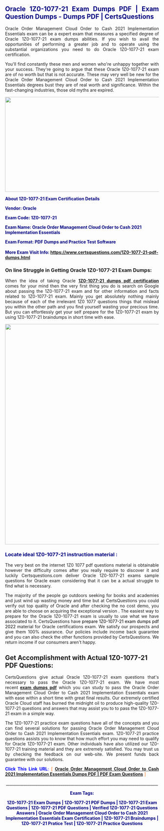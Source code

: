 <h2 style="text-align: justify;"><span style="color: #000080;">Oracle 1Z0-1077-21 Exam Dumps PDF | Exam Question Dumps - Dumps PDF | CertsQuestions</span></h2>
<p style="text-align: justify;">Oracle Order Management Cloud Order to Cash 2021 Implementation Essentials exam can be a expert exam that measures a specified degree of Oracle  1Z0-1077-21 exam dumps abilities. If you wish to avail the opportunities of performing a greater job and to operate using the substantial organizations you need to do Oracle 1Z0-1077-21 exam certification.</p>
<p style="text-align: justify;">You'll find constantly these men and women who're unhappy together with your success. They're going to argue that these Oracle  1Z0-1077-21 exam are of no worth but that is not accurate. These may very well be new for the Oracle Order Management Cloud Order to Cash 2021 Implementation Essentials degrees bust they are of real worth and significance. Within the fast-changing industries, those old myths are expired.</p>
<p><img style="display: block; margin-left: auto; margin-right: auto;" src="https://i.imgur.com/eaP4ae9.png" width="840" height="310" /></p>
<p><span style="color: #000080;"><strong>About 1Z0-1077-21 Exam Certification Details</strong></span></p>
<p><span style="color: #000080;"><strong>Vendor: Oracle<br /></strong></span></p>
<p><span style="color: #000080;"><strong>Exam Code: 1Z0-1077-21</strong></span></p>
<p><span style="color: #000080;"><strong>Exam Name: Oracle Order Management Cloud Order to Cash 2021 Implementation Essentials</strong></span></p>
<p><span style="color: #000080;"><strong>Exam Format: PDF Dumps and Practice Test Software<br /><br />More Exam Visit Info: <span style="color: #ff6600;"><a href="https://www.certsquestions.com/1Z0-1077-21-pdf-dumps.html">https://www.certsquestions.com/1Z0-1077-21-pdf-dumps.html</a></span></strong></span></p>
<h3>On line Struggle in Getting Oracle 1Z0-1077-21 Exam Dumps:</h3>
<p style="text-align: justify;">When the idea of taking Oracle <a href="https://www.certsquestions.com/1Z0-1077-21-pdf-dumps.html"><strong> 1Z0-1077-21 dumps pdf certification</strong></a> comes for your mind then the very first thing you do is search on Google about passing the 1Z0-1077-21 exam and for other information and facts related to 1Z0-1077-21 exam. Mainly you get absolutely nothing mainly because of each of the irrelevant 1Z0 1077 questions things that mislead you within the other path and you find yourself wasting your precious time. But you can effortlessly get your self prepare for the 1Z0-1077-21 exam by using 1Z0-1077-21 braindumps in short time with ease.</p>
<p><a href="https://www.certsquestions.com/1Z0-1077-21-pdf-dumps.html"><img style="display: block; margin-left: auto; margin-right: auto;" src="https://i.imgur.com/pxhoKQ2.png" width="720" /></a></p>
<h3><span style="color: #000080;">Locate ideal  1Z0-1077-21 instruction material :</span></h3>
<p style="text-align: justify;">The very best on the internet 1Z0 1077 pdf questions material is obtainable however the difficulty comes after you really require to discover it and luckily Certsquestions.com deliver Oracle 1Z0-1077-21 exams sample questions for Oracle  exam considering that it can be a actual struggle to find what is necessary.</p>
<p style="text-align: justify;">The majority of the people go outdoors seeking for books and academies and just wind up wasting money and time but at CertsQuestions you could verify out top quality of Oracle  and after checking the no cost demo, you are able to choose on acquiring the exceptional version . The easiest way to prepare for the Oracle 1Z0-1077-21 exam is usually to use what we have associated to it. CertsQuestions have <span style="color: #000000;">prepare 1Z0-1077-21 exam dumps pdf 2022</span> material for Oracle certifications exam. We satisfy our prospects and give them 100% assurance. Our policies include income back guarantee and you can also check the other functions provided by CertsQuestions. We return income if our consumers aren't happy.</p>
<h2>Get Accomplishment with Actual 1Z0-1077-21 PDF Questions:</h2>
<p style="text-align: justify;">CertsQuestions give actual Oracle 1Z0-1077-21 exam questions that's necessary to pass the Oracle  1Z0-1077-21 exam. We have most recent<strong>&nbsp;<a href="https://www.certsquestions.com/">exam dumps pdf</a></strong>&nbsp;which you can study to pass the Oracle Order Management Cloud Order to Cash 2021 Implementation Essentials exam with ease within a short time with great final results. Our extremely certified Oracle Cloud staff has burned the midnight oil to produce high-quality 1Z0-1077-21 questions and answers that may assist you to to pass the 1Z0-1077-21 exam in a simple way.</p>
<p style="text-align: justify;">The 1Z0-1077-21 practice exam questions have all of the concepts and you can find several solutions for passing Oracle Order Management Cloud Order to Cash 2021 Implementation Essentials exam. 1Z0-1077-21 practice questions assists you to know that how much effort you may need to qualify for Oracle  1Z0-1077-21 exam. Other individuals have also utilized our 1Z0-1077-21 training material and they are extremely satisfied. You may trust us by checking the feedback on our web-site. We present funds back guarantee with our solutions.</p>
<p style="text-align: justify;"><span style="color: #0000ff;"><strong>Click This Link URL</strong>:</span> <span style="color: #ff6600;">[ <strong><a href="https://www.certsquestions.com/oracle-cloud-certification.html">Oracle Order Management Cloud Order to Cash 2021 Implementation Essentials Dumps PDF | PDF Exam Questions</a></strong> ]</span></p>
<p style="text-align: center;">______________________________________________________________________________</p>
<p style="text-align: center;"><span style="color: #000080;"><strong>Exam Tags:</strong></span></p>
<p style="text-align: center;"><span style="color: #000080;"><strong>1Z0-1077-21 Exam Dumps | 1Z0-1077-21 PDF Dumps | 1Z0-1077-21 Exam Questions | 1Z0-1077-21 PDF Questions | Verified 1Z0-1077-21 Questions Answers | Oracle Order Management Cloud Order to Cash 2021 Implementation Essentials Exam Certification | 1Z0-1077-21 Braindumps | 1Z0-1077-21 Pratice Test | 1Z0-1077-21 Practice Questions</strong></span></p>
